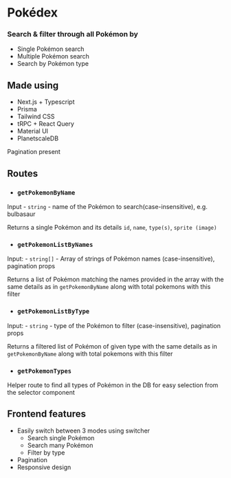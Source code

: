 # Pokédex

### Search & filter through all Pokémon by
-  Single Pokémon search
-  Multiple Pokémon search
-  Search by Pokémon type

## Made using

- Next.js + Typescript
- Prisma
- Tailwind CSS
- tRPC + React Query
- Material UI
- PlanetscaleDB

Pagination present

## Routes

- ### `getPokemonByName`
Input - `string` - name of the Pokémon to search(case-insensitive), e.g. bulbasaur

Returns a single Pokémon and its details `id`, `name`, `type(s)`, `sprite (image)`

- ### `getPokemonListByNames`
Input: - `string[]` - Array of strings of Pokémon names (case-insensitive), pagination props

Returns a list of Pokémon matching the names provided in the array with the same details as in `getPokemonByName` along with total pokemons with this filter

- ### `getPokemonListByType`
Input: - `string` - type of the Pokémon to filter (case-insensitive), pagination props

Returns a filtered list of Pokémon of given type with the same details as in `getPokemonByName` along with total pokemons with this filter

- ###  `getPokemonTypes`
Helper route to find all types of Pokémon in the DB for easy selection from the selector component


## Frontend features

- Easily switch between 3 modes using switcher
  - Search single Pokémon
  - Search many Pokémon
  - Filter by type
- Pagination
- Responsive design